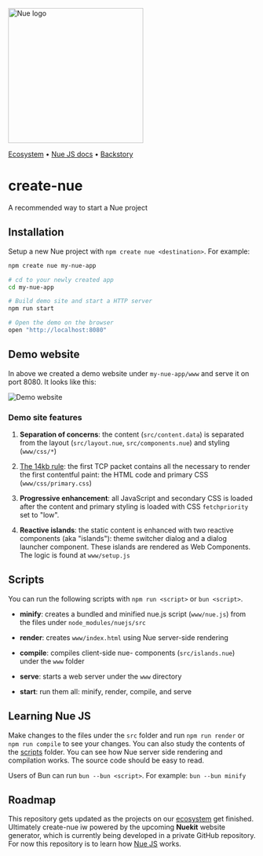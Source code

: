
<a href="https://nuejs.org">
  <img src="https://nuejs.org/global/logo/logo.png" width="275" alt="Nue logo">
</a>

[Ecosystem](//nuejs.org/ecosystem/) •
[Nue JS docs](//nuejs.org/docs/nuejs/) •
[Backstory](//nuejs.org/backstory/)


# create-nue
A recommended way to start a Nue project


## Installation
Setup a new Nue project with `npm create nue <destination>`. For example:

``` sh
npm create nue my-nue-app

# cd to your newly created app
cd my-nue-app

# Build demo site and start a HTTP server
npm run start

# Open the demo on the browser
open "http://localhost:8080"
```

## Demo website
In above we created a demo website under `my-nue-app/www` and serve it on port 8080. It looks like this:

<p><img src="https://nuejs.org/docs/img/create-nue-big.png" style="max-width: 900px" alt="Demo website"></p>


### Demo site features

1. **Separation of concerns**: the content (`src/content.data`) is separated from the layout (`src/layout.nue`, `src/components.nue`) and styling (`www/css/*`)

1. [The 14kb rule][fourteen]: the first TCP packet contains all the necessary to render the first contentful paint: the HTML code and primary CSS (`www/css/primary.css`)

1. **Progressive enhancement**: all JavaScript and secondary CSS is loaded after the content and primary styling is loaded with CSS `fetchpriority` set to "low".

1. **Reactive islands**: the static content is enhanced with two reactive components (aka "islands"): theme switcher dialog and a dialog launcher component. These islands are rendered as Web Components. The logic is found at `www/setup.js`

[fourteen]: https://developer.mozilla.org/en-US/docs/Web/Performance/How_browsers_work#tcp_slow_start_14kb_rule


## Scripts
You can run the following scripts with `npm run <script>` or `bun <script>`.

- **minify**: creates a bundled and minified nue.js script (`www/nue.js`) from the files under `node_modules/nuejs/src`

- **render**: creates `www/index.html` using Nue server-side rendering

- **compile**: compiles client-side nue- components (`src/islands.nue`) under the `www` folder

- **serve**: starts a web server under the `www` directory

- **start**: run them all: minify, render, compile, and serve


## Learning Nue JS
Make changes to the files under the `src` folder and run `npm run render` or `npm run compile` to see your changes. You can also study the contents of the [scripts](scripts) folder. You can see how Nue server side rendering and compilation works. The source code should be easy to read.

Users of Bun can run `bun --bun <script>`. For example: `bun --bun minify`


## Roadmap
This repository gets updated as the projects on our [ecosystem](//nuejs.org/ecosystem/) get finished. Ultimately create-nue iw powered by the upcoming **Nuekit** website generator, which is currently being developed in a private GitHub repository. For now this repository is to learn how [Nue JS](//nuejs.org/docs/nuejs/) works.



